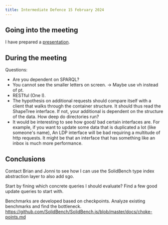 ```yaml
---
title: Intermediate Defence 15 February 2024
---
```


## Going into the meeting
I have prepared a [presentation](/presentation/intermediate-presentation.html).

## During the meeting
Questions:
* Are you dependent on SPARQL?
* You cannot see the smaller letters on screen. -> Maybe use vh instead of pt.
* RESTful (One l).
* The hypothesis on additional requests should compare itself with a client that walks through the container structure.
It should thus read the ShapeTree interface.
If not, your additional is dependent on the structure of the data. How deep do directories run?
* It would be interesting to see how good/ bad certain interfaces are.
For example, if you want to update some data that is duplicated a lot (like someone's name),
An LDP interface will be bad requiring a multitude of http requests.
It might be that an interface that has something like an inbox is much more performance.

## Conclusions
Contact Brian and Jonni to see how I can use the SolidBench type index abstraction layer to also add sgo.

Start by fining which concrete queries I should evaluate?
Find a few good update queries to start with.

Benchmarks are developed based on checkpoints.
Analyze existing benchmarks and find the bottleneck.
https://github.com/SolidBench/SolidBench.js/blob/master/docs/choke-points.md